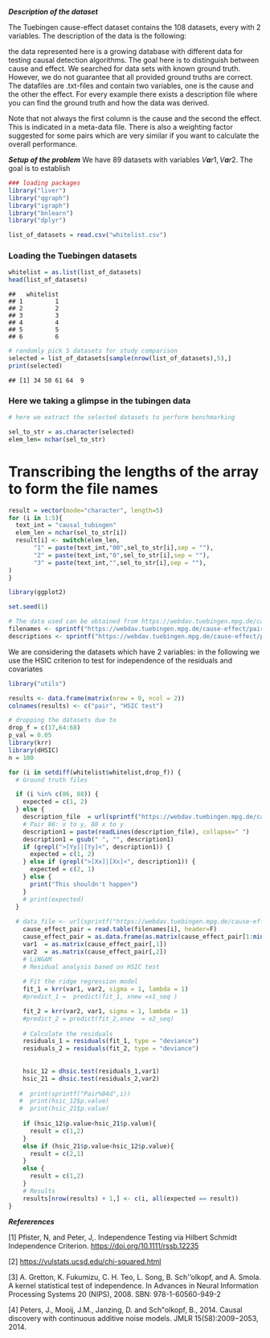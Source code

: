 ***Description of the dataset***

The Tuebingen cause-effect dataset contains the 108 datasets, every with
2 variables. The description of the data is the following:

the data represented here is a growing database with different data for
testing causal detection algorithms. The goal here is to distinguish
between cause and effect. We searched for data sets with known ground
truth. However, we do not guarantee that all provided ground truths are
correct. The datafiles are .txt-files and contain two variables, one is
the cause and the other the effect. For every example there exists a
description file where you can find the ground truth and how the data
was derived.

Note that not always the first column is the cause and the second the
effect. This is indicated in a meta-data file. There is also a weighting
factor suggested for some pairs which are very similar if you want to
calculate the overall performance.

***Setup of the problem*** We have 89 datasets with variables
*V**a**r*1, *V**a**r*2. The goal is to establish

``` r
### loading packages
library("liver")
library("qgraph")
library("igraph")
library("bnlearn")
library("dplyr")

list_of_datasets = read.csv("whitelist.csv")
```

### Loading the Tuebingen datasets

``` r
whitelist = as.list(list_of_datasets)
head(list_of_datasets)
```

    ##   whitelist
    ## 1         1
    ## 2         2
    ## 3         3
    ## 4         4
    ## 5         5
    ## 6         6

``` r
# randomly pick 5 datasets for study comparison 
selected = list_of_datasets[sample(nrow(list_of_datasets),5),]
print(selected)
```

    ## [1] 34 50 61 64  9

### Here we taking a glimpse in the tubingen data

``` r
# here we extract the selected datasets to perform benchmarking

sel_to_str = as.character(selected)
elem_len= nchar(sel_to_str)
```

# Transcribing the lengths of the array to form the file names

``` r
result = vector(mode="character", length=5)
for (i in 1:5){
  text_int = "causal_tubingen"
  elem_len = nchar(sel_to_str[i])
  result[i] <- switch(elem_len,
       "1" = paste(text_int,"00",sel_to_str[i],sep = ""),
       "2" = paste(text_int,"0",sel_to_str[i],sep = ""),
       "3" = paste(text_int,"",sel_to_str[i],sep = ""),
)
}
```

``` r
library(ggplot2)

set.seed(1)

# The data used can be obtained from https://webdav.tuebingen.mpg.de/cause-effect/. Here we collect automatically the names and descriptions. 
filenames <- sprintf("https://webdav.tuebingen.mpg.de/cause-effect/pair%04d.txt", seq(1, 108, 1))
descriptions <- sprintf("https://webdav.tuebingen.mpg.de/cause-effect/pair%04d_des.txt", seq(1, 108, 1))
```

We are considering the datasets which have 2 variables: in the following
we use the HSIC criterion to test for independence of the residuals and
covariates

``` r
library("utils")

results <- data.frame(matrix(nrow = 0, ncol = 2))
colnames(results) <- c("pair", "HSIC test")

# dropping the datasets due to 
drop_f = c(17,64:68)
p_val = 0.05
library(krr)
library(dHSIC)
n = 100 

for (i in setdiff(whitelist$whitelist,drop_f)) {
  # Ground truth files

  if (i %in% c(86, 88)) {
    expected = c(1, 2)
  } else {
    description_file  = url(sprintf("https://webdav.tuebingen.mpg.de/cause-effect/pair%04d_des.txt", 1))
    # Pair 86: x to y, 88 x to y
    description1 = paste(readLines(description_file), collapse=" ")
    description1 = gsub(" ", "", description1)
    if (grepl(">[Yy]|[Yy]<", description1)) {
      expected = c(1, 2)
    } else if (grepl(">[Xx]|[Xx]<", description1)) {
      expected = c(2, 1)
    } else {
      print("This shouldn't happen")
    }
    # print(expected)
  }
  
  # data_file <- url(sprintf("https://webdav.tuebingen.mpg.de/cause-effect/pair%04d.txt", i))
    cause_effect_pair = read.table(filenames[i], header=F)
    cause_effect_pair = as.data.frame(as.matrix(cause_effect_pair[1:min(nrow(cause_effect_pair),n),]))
    var1  = as.matrix(cause_effect_pair[,1])
    var2  = as.matrix(cause_effect_pair[,2])
    # LiNGAM
    # Residual analysis based on HSIC test
    
    # Fit the ridge regression model
    fit_1 = krr(var1, var2, sigma = 1, lambda = 1)
    #predict_1 =  predict(fit_1, xnew =x1_seq )

    fit_2 = krr(var2, var1, sigma = 1, lambda = 1)
    #predict_2 = predict(fit_2,xnew  = x2_seq)
    
    # Calculate the residuals
    residuals_1 = residuals(fit_1, type = "deviance")
    residuals_2 = residuals(fit_2, type = "deviance")
    
    
    hsic_12 = dhsic.test(residuals_1,var1)
    hsic_21 = dhsic.test(residuals_2,var2)
    
   #  print(sprintf("Pair%04d",i))
   #  print(hsic_12$p.value)
   #  print(hsic_21$p.value)
    
    if (hsic_12$p.value<hsic_21$p.value){
      result = c(1,2)
    }
    else if (hsic_21$p.value<hsic_12$p.value){
      result = c(2,1)
    }
    else {
      result = c(1,2)
    }
    # Results
    results[nrow(results) + 1,] <- c(i, all(expected == result))
}
```

***Refererences***

\[1\] Pfister, N, and Peter, J,. Independence Testing via Hilbert
Schmidt Independence Criterion. <https://doi.org/10.1111/rssb.12235>

\[2\] <https://vulstats.ucsd.edu/chi-squared.html>

\[3\] A. Gretton, K. Fukumizu, C. H. Teo, L. Song, B. Sch'’olkopf, and
A. Smola. A kernel statistical test of independence. In Advances in
Neural Information Processing Systems 20 (NIPS), 2008. SBN:
978-1-60560-949-2

\[4\] Peters, J., Mooij, J.M., Janzing, D. and Sch"olkopf, B., 2014.
Causal discovery with continuous additive noise models. JMLR
15(58):2009−2053, 2014.
